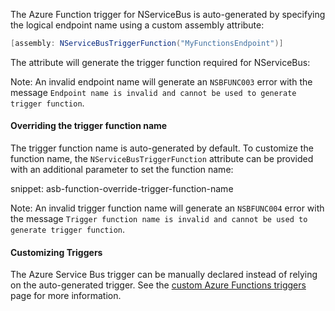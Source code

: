 The Azure Function trigger for NServiceBus is auto-generated by specifying the logical endpoint name using a custom assembly attribute:

```csharp
[assembly: NServiceBusTriggerFunction("MyFunctionsEndpoint")]
```

The attribute will generate the trigger function required for NServiceBus:

Note: An invalid endpoint name will generate an `NSBFUNC003` error with the message `Endpoint name is invalid and cannot be used to generate trigger function`.

#### Overriding the trigger function name

The trigger function name is auto-generated by default. To customize the function name, the `NServiceBusTriggerFunction` attribute can be provided with an additional parameter to set the function name:

snippet: asb-function-override-trigger-function-name

Note: An invalid trigger function name will generate an `NSBFUNC004` error with the message `Trigger function name is invalid and cannot be used to generate trigger function`.

#### Customizing Triggers

The Azure Service Bus trigger can be manually declared instead of relying on the auto-generated trigger. See the [custom Azure Functions triggers](/nservicebus/hosting/azure-functions/custom-triggers.md) page for more information.
